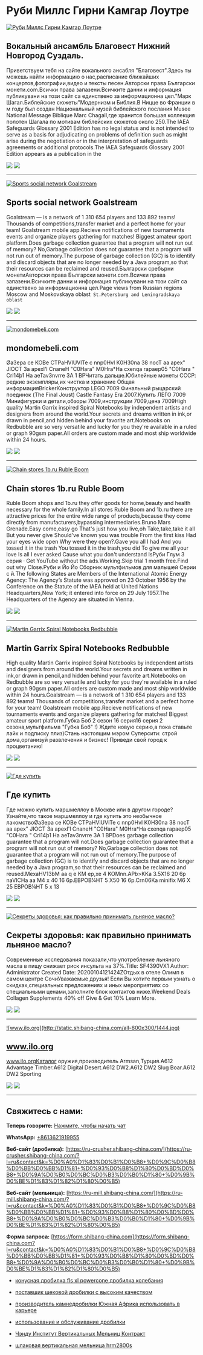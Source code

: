 # Руби Миллс Гирни Камгар Лоутре

<a href="https://swt.shibang-china.com/?l=ru&img&k=%D0%A0%D1%83%D0%B1%D0%B8+%D0%9C%D0%B8%D0%BB%D0%BB%D1%81+%D0%93%D0%B8%D1%80%D0%BD%D0%B8+%D0%9A%D0%B0%D0%BC%D0%B3%D0%B0%D1%80+%D0%9B%D0%BE%D1%83%D1%82%D1%80%D0%B5" target="_blank">![Руби Миллс Гирни Камгар Лоутре](http://static.shibang-china.com/all-800x300/1053.jpg)</a>

## Вокальный ансамбль Благовест Нижний Новгород Суздаль.
Приветствуем тебя на сайте вокального ансабля &quot;Благовест&quot;.Здесь ты можешь найти информацию о нас,расписание ближайших концертов,фотографии,видео и тексты песен.Авторски права Български монети.com.Всички права запазени.Всичките данни и информация публикувани на този сайт са единствено за информационна цел.&quot;Марк Шагал.Библейские сюжеты&quot;Модернизм и Библия.В Ницце во Франции в м году был создан Национальный музей библейского послания Musee National Message Biblique Marc Chagall,где хранится большая коллекция полотен Шагала по мотивам библейских сюжетов около 250.The IAEA Safeguards Glossary 2001 Edition has no legal status and is not intended to serve as a basis for adjudicating on problems of definition such as might arise during the negotiation or in the interpretation of safeguards agreements or additional protocols.The IAEA Safeguards Glossary 2001 Edition appears as a publication in the


<a href="https://whatsapp.shibangsoft.com/WhatsApp.php" target="_blank" title="WhatsApp">![](http://static.shibang-china.com/icon/whatsapp.png)</a> <a href="https://swt.shibang-china.com/?l=ru&icon&k=%D0%A0%D1%83%D0%B1%D0%B8+%D0%9C%D0%B8%D0%BB%D0%BB%D1%81+%D0%93%D0%B8%D1%80%D0%BD%D0%B8+%D0%9A%D0%B0%D0%BC%D0%B3%D0%B0%D1%80+%D0%9B%D0%BE%D1%83%D1%82%D1%80%D0%B5" target="_blank">![](http://static.shibang-china.com/icon/chat-ru.png)</a>

---

<a href="https://swt.shibang-china.com/?l=ru&img&k=%D0%A0%D1%83%D0%B1%D0%B8+%D0%9C%D0%B8%D0%BB%D0%BB%D1%81+%D0%93%D0%B8%D1%80%D0%BD%D0%B8+%D0%9A%D0%B0%D0%BC%D0%B3%D0%B0%D1%80+%D0%9B%D0%BE%D1%83%D1%82%D1%80%D0%B5" target="_blank">![Sports social network Goalstream](http://static.shibang-china.com/all-800x300/540.jpg)</a>

## Sports social network Goalstream
Goalstream — is a network of 1 310 654 players and 133 892 teams! Thousands of competitions,transfer market and a perfect home for your team! Goalstream mobile app.Recieve notifications of new tournaments events and organize players gathering for matches! Biggest amateur sport platform.Does garbage collection guarantee that a program will not run out of memory? No,Garbage collection does not guarantee that a program will not run out of memory.The purpose of garbage collection (GC) is to identify and discard objects that are no longer needed by a Java program,so that their resources can be reclaimed and reused.Български сребърни монетиАвторски права Български монети.com.Всички права запазени.Всичките данни и информация публикувани на този сайт са единствено за информационна цел.Page views from Russian regions Moscow and Moskovskaya oblast` St.Petersburg and Leningradskaya oblast`


<a href="https://whatsapp.shibangsoft.com/WhatsApp.php" target="_blank" title="WhatsApp">![](http://static.shibang-china.com/icon/whatsapp.png)</a> <a href="https://swt.shibang-china.com/?l=ru&icon&k=%D0%A0%D1%83%D0%B1%D0%B8+%D0%9C%D0%B8%D0%BB%D0%BB%D1%81+%D0%93%D0%B8%D1%80%D0%BD%D0%B8+%D0%9A%D0%B0%D0%BC%D0%B3%D0%B0%D1%80+%D0%9B%D0%BE%D1%83%D1%82%D1%80%D0%B5" target="_blank">![](http://static.shibang-china.com/icon/chat-ru.png)</a>

---

<a href="https://swt.shibang-china.com/?l=ru&img&k=%D0%A0%D1%83%D0%B1%D0%B8+%D0%9C%D0%B8%D0%BB%D0%BB%D1%81+%D0%93%D0%B8%D1%80%D0%BD%D0%B8+%D0%9A%D0%B0%D0%BC%D0%B3%D0%B0%D1%80+%D0%9B%D0%BE%D1%83%D1%82%D1%80%D0%B5" target="_blank">![mondomebeli.com](http://static.shibang-china.com/all-800x300/1406.jpg)</a>

## mondomebeli.com
&#216;a3epa ce KOBe CTPaHVlUVlTe c nnp0Hvl K0H30na 38 nocT aa apex&quot; JIOCT 3a apexl'l CnaneH &quot;C0Hara&quot; M0Hra*Ha cxenqa rapaep05 &quot;C0Hara &quot; Cri14&#254;1 Ha aeTav3nvrre 3A 1 BPЧитать дальше.Юбилейные монеты СССР: редкие экземпляры,их чистка и хранение Общая информацияBrickerКонструктор LEGO 7009 Финальный рыцарский поединок (The Final Joust) Castle Fantasy Era 2007.Купить ЛЕГО 7009 Минифигурки и детали,обзоры 7009,инструкции 7009,цена 7009High quality Martin Garrix inspired Spiral Notebooks by independent artists and designers from around the world.Your secrets and dreams written in ink,or drawn in pencil,and hidden behind your favorite art.Notebooks on Redbubble are so very versatile and lucky for you they're available in a ruled or graph 90gsm paper.All orders are custom made and most ship worldwide within 24 hours.


<a href="https://whatsapp.shibangsoft.com/WhatsApp.php" target="_blank" title="WhatsApp">![](http://static.shibang-china.com/icon/whatsapp.png)</a> <a href="https://swt.shibang-china.com/?l=ru&icon&k=%D0%A0%D1%83%D0%B1%D0%B8+%D0%9C%D0%B8%D0%BB%D0%BB%D1%81+%D0%93%D0%B8%D1%80%D0%BD%D0%B8+%D0%9A%D0%B0%D0%BC%D0%B3%D0%B0%D1%80+%D0%9B%D0%BE%D1%83%D1%82%D1%80%D0%B5" target="_blank">![](http://static.shibang-china.com/icon/chat-ru.png)</a>

---

<a href="https://swt.shibang-china.com/?l=ru&img&k=%D0%A0%D1%83%D0%B1%D0%B8+%D0%9C%D0%B8%D0%BB%D0%BB%D1%81+%D0%93%D0%B8%D1%80%D0%BD%D0%B8+%D0%9A%D0%B0%D0%BC%D0%B3%D0%B0%D1%80+%D0%9B%D0%BE%D1%83%D1%82%D1%80%D0%B5" target="_blank">![Chain stores 1b.ru Ruble Boom](http://static.shibang-china.com/all-800x300/42.jpg)</a>

## Chain stores 1b.ru Ruble Boom
Ruble Boom shops and 1b.ru they offer goods for home,beauty and health necessary for the whole family.In all stores Ruble Boom and 1b.ru there are attractive prices for the entire wide range of products,because they come directly from manufacturers,bypassing intermediaries.Bruno Mars Grenade.Easy come,easy go That's just how you live,oh Take,take,take it all But you never give Should've known you was trouble From the first kiss Had your eyes wide open Why were they open?.Gave you all I had And you tossed it in the trash You tossed it in the trash,you did To give me all your love Is all I ever asked Cause what you don't understand IsРуби Глум 3 серия&nbsp;&#0183;&#32;Get YouTube without the ads.Working.Skip trial 1 month free.Find out why Close.Руби и Йо Йо Сборник мультфильмов для малышей Серии с й.The following States are Members of the International Atomic Energy Agency: The Agency’s Statute was approved on 23 October 1956 by the Conference on the Statute of the IAEA held at United Nations Headquarters,New York; it entered into force on 29 July 1957.The Headquarters of the Agency are situated in Vienna.


<a href="https://whatsapp.shibangsoft.com/WhatsApp.php" target="_blank" title="WhatsApp">![](http://static.shibang-china.com/icon/whatsapp.png)</a> <a href="https://swt.shibang-china.com/?l=ru&icon&k=%D0%A0%D1%83%D0%B1%D0%B8+%D0%9C%D0%B8%D0%BB%D0%BB%D1%81+%D0%93%D0%B8%D1%80%D0%BD%D0%B8+%D0%9A%D0%B0%D0%BC%D0%B3%D0%B0%D1%80+%D0%9B%D0%BE%D1%83%D1%82%D1%80%D0%B5" target="_blank">![](http://static.shibang-china.com/icon/chat-ru.png)</a>

---

<a href="https://swt.shibang-china.com/?l=ru&img&k=%D0%A0%D1%83%D0%B1%D0%B8+%D0%9C%D0%B8%D0%BB%D0%BB%D1%81+%D0%93%D0%B8%D1%80%D0%BD%D0%B8+%D0%9A%D0%B0%D0%BC%D0%B3%D0%B0%D1%80+%D0%9B%D0%BE%D1%83%D1%82%D1%80%D0%B5" target="_blank">![Martin Garrix Spiral Notebooks Redbubble](http://static.shibang-china.com/all-800x300/875.jpg)</a>

## Martin Garrix Spiral Notebooks Redbubble
High quality Martin Garrix inspired Spiral Notebooks by independent artists and designers from around the world.Your secrets and dreams written in ink,or drawn in pencil,and hidden behind your favorite art.Notebooks on Redbubble are so very versatile and lucky for you they're available in a ruled or graph 90gsm paper.All orders are custom made and most ship worldwide within 24 hours.Goalstream — is a network of 1 310 654 players and 133 892 teams! Thousands of competitions,transfer market and a perfect home for your team! Goalstream mobile app.Recieve notifications of new tournaments events and organize players gathering for matches! Biggest amateur sport platform.Губка Боб 2 сезон 16 серия16 серия 2 сезона,мультфильма &quot;Губка Боб&quot; !) Ждите новую серию,а пока ставьте лайк и подписку плиз)Стань настоящим мэром Суперсити: строй дома,организуй развлечения и бизнес! Приведи свой город к процветанию!


<a href="https://whatsapp.shibangsoft.com/WhatsApp.php" target="_blank" title="WhatsApp">![](http://static.shibang-china.com/icon/whatsapp.png)</a> <a href="https://swt.shibang-china.com/?l=ru&icon&k=%D0%A0%D1%83%D0%B1%D0%B8+%D0%9C%D0%B8%D0%BB%D0%BB%D1%81+%D0%93%D0%B8%D1%80%D0%BD%D0%B8+%D0%9A%D0%B0%D0%BC%D0%B3%D0%B0%D1%80+%D0%9B%D0%BE%D1%83%D1%82%D1%80%D0%B5" target="_blank">![](http://static.shibang-china.com/icon/chat-ru.png)</a>

---

<a href="https://swt.shibang-china.com/?l=ru&img&k=%D0%A0%D1%83%D0%B1%D0%B8+%D0%9C%D0%B8%D0%BB%D0%BB%D1%81+%D0%93%D0%B8%D1%80%D0%BD%D0%B8+%D0%9A%D0%B0%D0%BC%D0%B3%D0%B0%D1%80+%D0%9B%D0%BE%D1%83%D1%82%D1%80%D0%B5" target="_blank">![Где купить](http://static.shibang-china.com/all-800x300/271.jpg)</a>

## Где купить
Где можно купить маршмеллоу в Москве или в другом городе? Узнайте,что такое маршмеллоу и где купить это необычное лакомство&#216;a3epa ce KOBe CTPaHVlUVlTe c nnp0Hvl K0H30na 38 nocT aa apex&quot; JIOCT 3a apexl'l CnaneH &quot;C0Hara&quot; M0Hra*Ha cxenqa rapaep05 &quot;C0Hara &quot; Cri14&#254;1 Ha aeTav3nvrre 3A 1 BPDoes garbage collection guarantee that a program will not.Does garbage collection guarantee that a program will not run out of memory? No,Garbage collection does not guarantee that a program will not run out of memory.The purpose of garbage collection (GC) is to identify and discard objects that are no longer needed by a Java program,so that their resources can be reclaimed and reused.MexaHV13bM aa q e KM ep,xe 4 KOMnn.APb&gt;KKa 3.5X16 20 6p naVICHa aa M4 x 40 16 6p.EBPOB&#188;HT 5 X50 16 6p.Crn06Ka minifix M6 X 25 EBPOB&#188;HT 5 x 13


<a href="https://whatsapp.shibangsoft.com/WhatsApp.php" target="_blank" title="WhatsApp">![](http://static.shibang-china.com/icon/whatsapp.png)</a> <a href="https://swt.shibang-china.com/?l=ru&icon&k=%D0%A0%D1%83%D0%B1%D0%B8+%D0%9C%D0%B8%D0%BB%D0%BB%D1%81+%D0%93%D0%B8%D1%80%D0%BD%D0%B8+%D0%9A%D0%B0%D0%BC%D0%B3%D0%B0%D1%80+%D0%9B%D0%BE%D1%83%D1%82%D1%80%D0%B5" target="_blank">![](http://static.shibang-china.com/icon/chat-ru.png)</a>

---

<a href="https://swt.shibang-china.com/?l=ru&img&k=%D0%A0%D1%83%D0%B1%D0%B8+%D0%9C%D0%B8%D0%BB%D0%BB%D1%81+%D0%93%D0%B8%D1%80%D0%BD%D0%B8+%D0%9A%D0%B0%D0%BC%D0%B3%D0%B0%D1%80+%D0%9B%D0%BE%D1%83%D1%82%D1%80%D0%B5" target="_blank">![Секреты здоровья: как правильно принимать льняное масло?](http://static.shibang-china.com/all-800x300/551.jpg)</a>

## Секреты здоровья: как правильно принимать льняное масло?
Современные исследования показали,что употребление льняного масла в пищу снижает риск инсульта на 37%.Title: SF4390VX1 Author: Administrator Created Date: 20200104121424ZОтдых в отеле Олимп в самом центре СочиУважаемые друзья! Если Вы хотите первым узнать о скидках,специальных предложениях и иных мероприятиях со специальными ценами,заполните блок контактов ниже.Weekend Deals Collagen Supplements 40% off Give &amp; Get 10% Learn More.


<a href="https://whatsapp.shibangsoft.com/WhatsApp.php" target="_blank" title="WhatsApp">![](http://static.shibang-china.com/icon/whatsapp.png)</a> <a href="https://swt.shibang-china.com/?l=ru&icon&k=%D0%A0%D1%83%D0%B1%D0%B8+%D0%9C%D0%B8%D0%BB%D0%BB%D1%81+%D0%93%D0%B8%D1%80%D0%BD%D0%B8+%D0%9A%D0%B0%D0%BC%D0%B3%D0%B0%D1%80+%D0%9B%D0%BE%D1%83%D1%82%D1%80%D0%B5" target="_blank">![](http://static.shibang-china.com/icon/chat-ru.png)</a>

---

<a href="https://swt.shibang-china.com/?l=ru&img&k=%D0%A0%D1%83%D0%B1%D0%B8+%D0%9C%D0%B8%D0%BB%D0%BB%D1%81+%D0%93%D0%B8%D1%80%D0%BD%D0%B8+%D0%9A%D0%B0%D0%BC%D0%B3%D0%B0%D1%80+%D0%9B%D0%BE%D1%83%D1%82%D1%80%D0%B5" target="_blank">![www.ilo.org](http://static.shibang-china.com/all-800x300/1444.jpg)</a>

## www.ilo.org
www.ilo.orgКаталог оружия,производитель Armsan,Турция.A612 Advantage Timber.A612 Digital Desert.A612 DW2.A612 DW2 Slug Boar.A612 DW2 Sporting

<a href="https://whatsapp.shibangsoft.com/WhatsApp.php" target="_blank" title="WhatsApp">![](http://static.shibang-china.com/icon/whatsapp.png)</a> <a href="https://swt.shibang-china.com/?l=ru&icon&k=%D0%A0%D1%83%D0%B1%D0%B8+%D0%9C%D0%B8%D0%BB%D0%BB%D1%81+%D0%93%D0%B8%D1%80%D0%BD%D0%B8+%D0%9A%D0%B0%D0%BC%D0%B3%D0%B0%D1%80+%D0%9B%D0%BE%D1%83%D1%82%D1%80%D0%B5" target="_blank">![](http://static.shibang-china.com/icon/chat-ru.png)</a>

---
## Свяжитесь с нами:

**Теперь говорите:** [Нажмите, чтобы начать чат](https://swt.shibang-china.com?l=ru&contact&k=%D0%A0%D1%83%D0%B1%D0%B8+%D0%9C%D0%B8%D0%BB%D0%BB%D1%81+%D0%93%D0%B8%D1%80%D0%BD%D0%B8+%D0%9A%D0%B0%D0%BC%D0%B3%D0%B0%D1%80+%D0%9B%D0%BE%D1%83%D1%82%D1%80%D0%B5)

**WhatsApp:**  [+8613621919955](https://whatsapp.shibangsoft.com/WhatsApp.php)

**Веб-сайт (дробилка):** [https://ru-crusher.shibang-china.com/](https://ru-crusher.shibang-china.com/?l=ru&contact&k=%D0%A0%D1%83%D0%B1%D0%B8+%D0%9C%D0%B8%D0%BB%D0%BB%D1%81+%D0%93%D0%B8%D1%80%D0%BD%D0%B8+%D0%9A%D0%B0%D0%BC%D0%B3%D0%B0%D1%80+%D0%9B%D0%BE%D1%83%D1%82%D1%80%D0%B5)

**Веб-сайт (мельница):** [https://ru-mill.shibang-china.com/](https://ru-mill.shibang-china.com/?l=ru&contact&k=%D0%A0%D1%83%D0%B1%D0%B8+%D0%9C%D0%B8%D0%BB%D0%BB%D1%81+%D0%93%D0%B8%D1%80%D0%BD%D0%B8+%D0%9A%D0%B0%D0%BC%D0%B3%D0%B0%D1%80+%D0%9B%D0%BE%D1%83%D1%82%D1%80%D0%B5)

**Форма запроса:** [https://form.shibang-china.com](https://form.shibang-china.com?l=ru&contact&k=%D0%A0%D1%83%D0%B1%D0%B8+%D0%9C%D0%B8%D0%BB%D0%BB%D1%81+%D0%93%D0%B8%D1%80%D0%BD%D0%B8+%D0%9A%D0%B0%D0%BC%D0%B3%D0%B0%D1%80+%D0%9B%D0%BE%D1%83%D1%82%D1%80%D0%B5)

* [конусная дробилка fls xl powercone дробилка колебания](../122/%D0%BA%D0%BE%D0%BD%D1%83%D1%81%D0%BD%D0%B0%D1%8F%20%D0%B4%D1%80%D0%BE%D0%B1%D0%B8%D0%BB%D0%BA%D0%B0%20fls%20xl%20powercone%20%D0%B4%D1%80%D0%BE%D0%B1%D0%B8%D0%BB%D0%BA%D0%B0%20%D0%BA%D0%BE%D0%BB%D0%B5%D0%B1%D0%B0%D0%BD%D0%B8%D1%8F.md)

* [поставщик щековой дробилки с высоким качеством](../123/%D0%BF%D0%BE%D1%81%D1%82%D0%B0%D0%B2%D1%89%D0%B8%D0%BA%20%D1%89%D0%B5%D0%BA%D0%BE%D0%B2%D0%BE%D0%B9%20%D0%B4%D1%80%D0%BE%D0%B1%D0%B8%D0%BB%D0%BA%D0%B8%20%D1%81%20%D0%B2%D1%8B%D1%81%D0%BE%D0%BA%D0%B8%D0%BC%20%D0%BA%D0%B0%D1%87%D0%B5%D1%81%D1%82%D0%B2%D0%BE%D0%BC.md)

* [производитель камнедробилки Южная Африка использовать в карьере](../124/%D0%BF%D1%80%D0%BE%D0%B8%D0%B7%D0%B2%D0%BE%D0%B4%D0%B8%D1%82%D0%B5%D0%BB%D1%8C%20%D0%BA%D0%B0%D0%BC%D0%BD%D0%B5%D0%B4%D1%80%D0%BE%D0%B1%D0%B8%D0%BB%D0%BA%D0%B8%20%D0%AE%D0%B6%D0%BD%D0%B0%D1%8F%20%D0%90%D1%84%D1%80%D0%B8%D0%BA%D0%B0%20%D0%B8%D1%81%D0%BF%D0%BE%D0%BB%D1%8C%D0%B7%D0%BE%D0%B2%D0%B0%D1%82%D1%8C%20%D0%B2%20%D0%BA%D0%B0%D1%80%D1%8C%D0%B5%D1%80%D0%B5.md)

* [использование и обслуживание дробилки](../125/%D0%B8%D1%81%D0%BF%D0%BE%D0%BB%D1%8C%D0%B7%D0%BE%D0%B2%D0%B0%D0%BD%D0%B8%D0%B5%20%D0%B8%20%D0%BE%D0%B1%D1%81%D0%BB%D1%83%D0%B6%D0%B8%D0%B2%D0%B0%D0%BD%D0%B8%D0%B5%20%D0%B4%D1%80%D0%BE%D0%B1%D0%B8%D0%BB%D0%BA%D0%B8.md)

* [Чэнду Институт Вертикальных Мельниц Контракт](../124/%D0%A7%D1%8D%D0%BD%D0%B4%D1%83%20%D0%98%D0%BD%D1%81%D1%82%D0%B8%D1%82%D1%83%D1%82%20%D0%92%D0%B5%D1%80%D1%82%D0%B8%D0%BA%D0%B0%D0%BB%D1%8C%D0%BD%D1%8B%D1%85%20%D0%9C%D0%B5%D0%BB%D1%8C%D0%BD%D0%B8%D1%86%20%D0%9A%D0%BE%D0%BD%D1%82%D1%80%D0%B0%D0%BA%D1%82.md)

* [шлаковая вертикальная мельница hrm2800s](../124/%D1%88%D0%BB%D0%B0%D0%BA%D0%BE%D0%B2%D0%B0%D1%8F%20%D0%B2%D0%B5%D1%80%D1%82%D0%B8%D0%BA%D0%B0%D0%BB%D1%8C%D0%BD%D0%B0%D1%8F%20%D0%BC%D0%B5%D0%BB%D1%8C%D0%BD%D0%B8%D1%86%D0%B0%20hrm2800s.md)